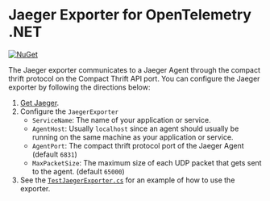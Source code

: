 # Jaeger Exporter for OpenTelemetry .NET

[![NuGet](https://img.shields.io/nuget/dt/OpenTelemetry.Exporter.Jaeger.svg)](https://www.nuget.org/packages/OpenTelemetry.Exporter.Jaeger)

The Jaeger exporter communicates to a Jaeger Agent through the compact thrift
protocol on the Compact Thrift API port. You can configure the Jaeger exporter
by following the directions below:

1. [Get Jaeger](https://www.jaegertracing.io/docs/1.13/getting-started/).
2. Configure the `JaegerExporter`
    * `ServiceName`: The name of your application or service.
    * `AgentHost`: Usually `localhost` since an agent should usually be running
      on the same machine as your application or service.
    * `AgentPort`: The compact thrift protocol port of the Jaeger Agent
      (default `6831`)
    * `MaxPacketSize`: The maximum size of each UDP packet that gets sent to
      the agent. (default `65000`)
3. See the
   [`TestJaegerExporter.cs`](../../samples/Exporters/Console/TestJaegerExporter.cs)
   for an example of how to use the exporter.
